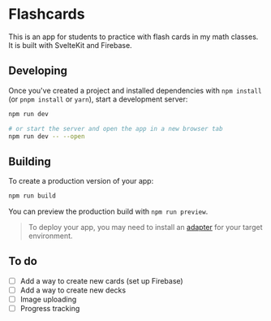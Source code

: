 # Flashcards

This is an app for students to practice with flash cards in my math classes. It is built with SvelteKit and Firebase.

## Developing

Once you've created a project and installed dependencies with `npm install` (or `pnpm install` or `yarn`), start a development server:

```bash
npm run dev

# or start the server and open the app in a new browser tab
npm run dev -- --open
```

## Building

To create a production version of your app:

```bash
npm run build
```

You can preview the production build with `npm run preview`.

> To deploy your app, you may need to install an [adapter](https://kit.svelte.dev/docs/adapters) for your target environment.

## To do

- [ ] Add a way to create new cards (set up Firebase)
- [ ] Add a way to create new decks
- [ ] Image uploading
- [ ] Progress tracking